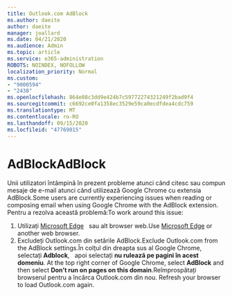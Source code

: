 ```yaml
---
title: Outlook.com AdBlock
ms.author: daeite
author: daeite
manager: joallard
ms.date: 04/21/2020
ms.audience: Admin
ms.topic: article
ms.service: o365-administration
ROBOTS: NOINDEX, NOFOLLOW
localization_priority: Normal
ms.custom:
- "9000594"
- "2438"
ms.openlocfilehash: 864e08c3dd9e424b7c59772274321249f2bad9f4
ms.sourcegitcommit: c6692ce0fa1358ec3529e59ca0ecdfdea4cdc759
ms.translationtype: MT
ms.contentlocale: ro-RO
ms.lasthandoff: 09/15/2020
ms.locfileid: "47769015"
---
```

# <a name="adblock"></a><span data-ttu-id="5e480-102">AdBlock</span><span class="sxs-lookup"><span data-stu-id="5e480-102">AdBlock</span></span>

<span data-ttu-id="5e480-103">Unii utilizatori întâmpină în prezent probleme atunci când citesc sau compun mesaje de e-mail atunci când utilizează Google Chrome cu extensia AdBlock.</span><span class="sxs-lookup"><span data-stu-id="5e480-103">Some users are currently experiencing issues when reading or composing email when using Google Chrome with the AdBlock extension.</span></span> <span data-ttu-id="5e480-104">Pentru a rezolva această problemă:</span><span class="sxs-lookup"><span data-stu-id="5e480-104">To work around this issue:</span></span>

1. <span data-ttu-id="5e480-105">Utilizați [Microsoft Edge](https://www.microsoft.com/windows/microsoft-edge)   sau alt browser web.</span><span class="sxs-lookup"><span data-stu-id="5e480-105">Use [Microsoft Edge](https://www.microsoft.com/windows/microsoft-edge) or another web browser.</span></span>
1. <span data-ttu-id="5e480-106">Excludeți Outlook.com din setările AdBlock.</span><span class="sxs-lookup"><span data-stu-id="5e480-106">Exclude Outlook.com from the AdBlock settings.</span></span><span data-ttu-id="5e480-107">În colțul din dreapta sus al Google Chrome, selectați **Adblock**,   apoi selectați **nu rulează pe pagini în acest domeniu**.</span><span class="sxs-lookup"><span data-stu-id="5e480-107"> At the top right corner of Google Chrome, select **AdBlock** and then select **Don’t run on pages on this domain**.</span></span><span data-ttu-id="5e480-108">Reîmprospătați browserul pentru a încărca Outlook.com din nou.</span><span class="sxs-lookup"><span data-stu-id="5e480-108"> Refresh your browser to load Outlook.com again.</span></span>